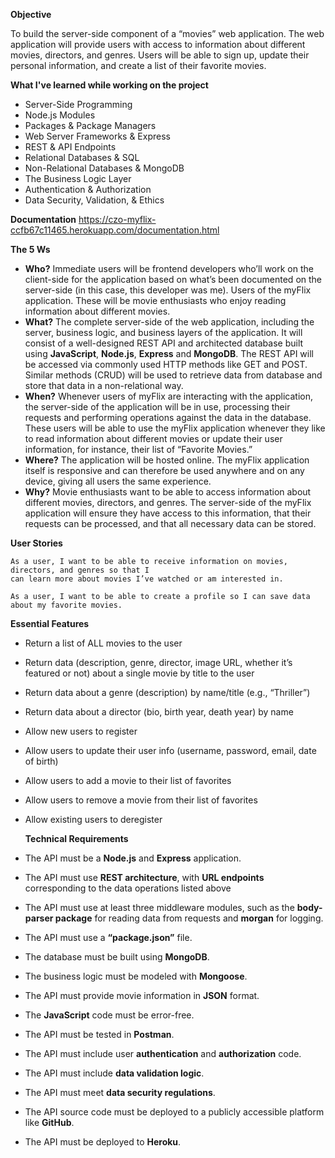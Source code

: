 **Objective**

To build the server-side component of a “movies” web application. The web
application will provide users with access to information about different
movies, directors, and genres. Users will be able to sign up, update their
personal information, and create a list of their favorite movies.

  **What I've learned while working on the project**
  - Server-Side Programming
  - Node.js Modules
  - Packages & Package Managers
  - Web Server Frameworks & Express
  - REST & API Endpoints
  - Relational Databases & SQL
  - Non-Relational Databases & MongoDB
  - The Business Logic Layer
  - Authentication & Authorization
  - Data Security, Validation, & Ethics

**Documentation** https://czo-myflix-ccfb67c11465.herokuapp.com/documentation.html

**The 5 Ws**
- **Who?** Immediate users will be frontend developers who’ll work on the client-side for the
application based on what’s been documented on the server-side (in this case, this developer
was me). Users of the myFlix application. 
These will be movie enthusiasts who enjoy reading information about different movies.
- **What?** The complete server-side of the web application, including the server, business logic,
and business layers of the application. It will consist of a well-designed REST API and
architected database built using **JavaScript**, **Node.js**, **Express** and **MongoDB**. The REST API
will be accessed via commonly used HTTP methods like GET and POST. Similar methods
(CRUD) will be used to retrieve data from database and store that data in a non-relational
way.
- **When?** Whenever users of myFlix are interacting with the application, the server-side of the
application will be in use, processing their requests and performing operations against the
data in the database. These users will be able to use the myFlix application whenever they like
to read information about different movies or update their user information, for instance, their
list of “Favorite Movies.”
- **Where?** The application will be hosted online. The myFlix application itself is responsive and
can therefore be used anywhere and on any device, giving all users the same experience.
- **Why?** Movie enthusiasts want to be able to access information about different movies,
directors, and genres. The server-side of the myFlix application will ensure they have access
to this information, that their requests can be processed, and that all necessary data can be
stored.

**User Stories**
```
As a user, I want to be able to receive information on movies, directors, and genres so that I
can learn more about movies I’ve watched or am interested in.
```
```
As a user, I want to be able to create a profile so I can save data about my favorite movies.
```

**Essential Features**
- Return a list of ALL movies to the user
- Return data (description, genre, director, image URL, whether it’s featured or not) about a
single movie by title to the user
- Return data about a genre (description) by name/title (e.g., “Thriller”)
- Return data about a director (bio, birth year, death year) by name
- Allow new users to register
- Allow users to update their user info (username, password, email, date of birth)
- Allow users to add a movie to their list of favorites
- Allow users to remove a movie from their list of favorites
- Allow existing users to deregister

  **Technical Requirements**
- The API must be a **Node.js** and **Express** application.
- The API must use **REST architecture**, with **URL endpoints** corresponding to the data
operations listed above
- The API must use at least three middleware modules, such as the **body-parser package** for
reading data from requests and **morgan** for logging.
- The API must use a **“package.json”** file.
- The database must be built using **MongoDB**.
- The business logic must be modeled with **Mongoose**.
- The API must provide movie information in **JSON** format.
- The **JavaScript** code must be error-free.
- The API must be tested in **Postman**.
- The API must include user **authentication** and **authorization** code.
- The API must include **data validation logic**.
- The API must meet **data security regulations**.
- The API source code must be deployed to a publicly accessible platform like **GitHub**.
- The API must be deployed to **Heroku**.
